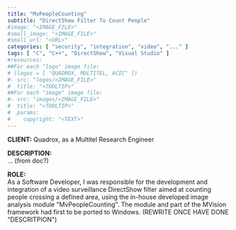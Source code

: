 ```yaml
---
title: "MvPeopleCounting"
subtitle: "DirectShow Filter To Count People"
#image: "<IMAGE_FILE>"
#small_image: "<IMAGE_FILE>"
#small_url: "<URL>"
categories: [ "security", "integration", "video", "..." ]
tags: [ "C", "C++", "DirectShow", "Visual Studio" ]
#resources:
##For each "logo" image file:
# (logos = [ "QUADROX, MULTITEL, ACIC" ])
#- src: "logos/<IMAGE_FILE>"
#  title: "<TOOLTIP>"
##For each "image" image file:
#- src: "images/<IMAGE_FILE>"
#  title: "<TOOLTIP>"
#  params:
#    copyright: "<TEXT>"
---
```


<b>CLIENT:</b> Quadrox, as a Multitel Research Engineer<br>

<b>DESCRIPTION:</b><br>
... (from doc?)

<b>ROLE:</b><br>
As a Software Developer, I was responsible for the development and integration of a video surveillance DirectShow filter aimed at counting people crossing a defined area, using the in-house developed image analysis module "MvPeopleCounting".
The module and part of the MVision framework had first to be ported to Windows.
(REWRITE ONCE HAVE DONE "DESCRITPION")
